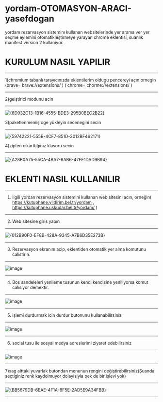 # yordam-OTOMASYON-ARACI-yasefdogan
yordam rezarvasyon sisteminı kullanan websitelerinde yer arama ver yer seçme eylemini otomatikleştirmeye yarayan chrome eklentisi, suanlık manifest version 2 kullaniyor.

 # KURULUM NASIL YAPILIR

 ---------------------------------------------------------------------------------------------------------
1)chromium tabanlı tarayıcınızda eklentilerim oldugu pencereyi açın ornegin (brave=  brave://extensions/ ) ( chrome=   chorme://extensions/ )



---------------------------------------------------------------------------------------------------------

2)geiştirici modunu acin



---------------------------------------------------------------------------------------------------------
![{6D932C13-1B16-4555-BDE3-295B0BEC2B22}](https://github.com/user-attachments/assets/f9086caf-3584-4370-a5ab-6359fc1ae3df)

3)paketlenmemiş oge yükleyin secenegini secin


---------------------------------------------------------------------------------------------------------
![{59742221-555B-4CF7-851D-3012BF462171}](https://github.com/user-attachments/assets/922b2f1c-d3c2-439d-abb5-e7566fc0064c)

4)zipten cıkarttığınız klasoru secin

---------------------------------------------------------------------------------------------------------
![{A28B0A75-55CA-4BA7-9AB6-47FE1DAD9B94}](https://github.com/user-attachments/assets/26380729-c67a-4d70-a0c0-a23b059d48a7)










 # EKLENTI NASIL KULLANILIR
-------------------------------------------------------------------------------------
   1)  İlgili yordan rezervasyon sistemini kullanan web sitesini acın, orneğin( https://kutuphane.yildirim.bel.tr/yordam  ,  https://kutuphane.uskudar.bel.tr/yordam/  )

----------------------------------------------------------------------------------------

   2)   Web sitesine giris yapın

  ---------------------------------------------------------------------------------------

![{012B90F0-EF8B-428A-9345-A7B6D35E273B}](https://github.com/user-attachments/assets/7f76d613-f709-4b66-b1f6-675bacff6912)

--------------------------------------------------------------------------------

   3)   Rezervasyon ekranını acip, eklentiden otomatik yer alma komutunu calistirin.
--------------------------------------------------------------------------------------

![image](https://github.com/user-attachments/assets/8fc3b076-e7fb-4752-875e-9145acea9353)



---------------------------------------------------------------------------------------------

   4)   Bos sandeleleri yenileme tusunun kendi kendisine yeniliyorsa komut calısıyor demektır.
---------------------------------------------------------------------------------------------------------

   ![image](https://github.com/user-attachments/assets/90a19be3-09fe-4356-980d-edf93db75315)

---------------------------------------------------------------------------------------------
   5)  işlemi durdurmak icin durdur butonunu kullanabilirsiniz
------------------------------------------------------------------------------------------

![image](https://github.com/user-attachments/assets/b272b9a9-0dd1-462e-a8bb-27b48c4478c4)

------------------------------------------------------------------------------
   6) social tusu ile sosyal medya adreslerimi ziyaret edebilirsiniz
--------------------------------------------------------------------

![image](https://github.com/user-attachments/assets/023113d5-5de3-4694-9c48-f2a0cb23bf18)


-----------------------------------------------------------------------


   7)sag alttaki yuvarlak butondan menunun rengini değiştirebilirsiniz(Şuanda seçtiginiz renk kaydolmuyor dolayisiyla pek de bir işlevi yok)


-----------------------------------------------------------------------------------

![{BB5679DB-6EAE-4F1A-8F5E-2AD5E9A34FBB}](https://github.com/user-attachments/assets/cd555b3a-d3a0-4ee9-ac71-4289cd7e2537)


---------------------------------------------------------------------------------


 
